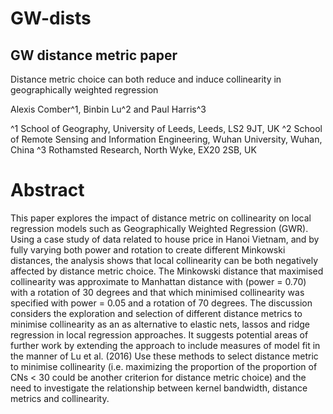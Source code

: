 # GW-dists
## GW distance metric paper

Distance metric choice can both reduce and induce collinearity in geographically weighted regression

Alexis Comber^1, Binbin Lu^2 and Paul Harris^3

^1 School of Geography, University of Leeds, Leeds, LS2 9JT, UK
^2 School of Remote Sensing and Information Engineering, Wuhan University, Wuhan, China
^3 Rothamsted Research, North Wyke, EX20 2SB, UK

# Abstract
This paper explores the impact of distance metric on collinearity on local regression models such as Geographically Weighted Regression (GWR). Using a case study of data related to house price in Hanoi Vietnam, and by fully varying both power and rotation to create different Minkowski distances, the analysis shows that local collinearity can be both negatively affected by distance metric choice. The Minkowski distance that maximised collinearity was approximate to Manhattan distance with (power = 0.70) with a rotation of 30 degrees and that which minimised collinearity was specified with power = 0.05 and a rotation of 70 degrees. The discussion considers the exploration and selection of different distance metrics to minimise collinearity as an as alternative to elastic nets, lassos and ridge regression in local regression approaches. It suggests potential areas of further work by extending the approach to include measures of model fit in the manner of Lu et al. (2016) Use these methods to select distance metric to minimise collinearity (i.e. maximizing the proportion of the proportion of CNs < 30 could be another criterion for distance metric choice) and the need to investigate the relationship between kernel bandwidth, distance metrics and collinearity. 

